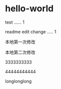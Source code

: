 # hello-world
test ...... 1


readme edit change .....  1


本地第一次修改

本地第二次修改

3333333333

44444444444


longlonglong

